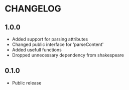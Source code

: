 # CHANGELOG

## 1.0.0
* Added support for parsing attributes
* Changed public interface for 'parseContent'
* Added usefull functions
* Dropped unnecessary dependency from shakespeare

## 0.1.0
* Public release
